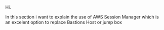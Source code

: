 Hi.

In this section i want to explain the use of AWS Session Manager which is an excelent option to replace Bastions Host or jump box